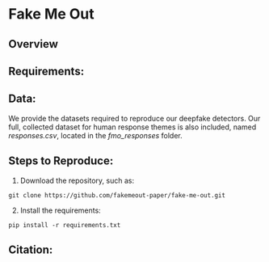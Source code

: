# Fake Me Out
## Overview
## Requirements:
## Data:
We provide the datasets required to reproduce our deepfake detectors.  Our full, collected dataset for human response themes is also included, named *responses.csv*, located in the *fmo_responses* folder.
## Steps to Reproduce:
1. Download the repository, such as: 
```
git clone https://github.com/fakemeout-paper/fake-me-out.git
```
2. Install the requirements:
```
pip install -r requirements.txt
```

## Citation:
